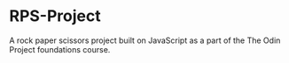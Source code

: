 # RPS-Project
A rock paper scissors project built on JavaScript as a part of the The Odin Project foundations course.
